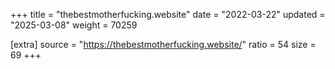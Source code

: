 +++
title = "thebestmotherfucking.website"
date = "2022-03-22"
updated = "2025-03-08"
weight = 70259

[extra]
source = "https://thebestmotherfucking.website/"
ratio = 54
size = 69
+++
